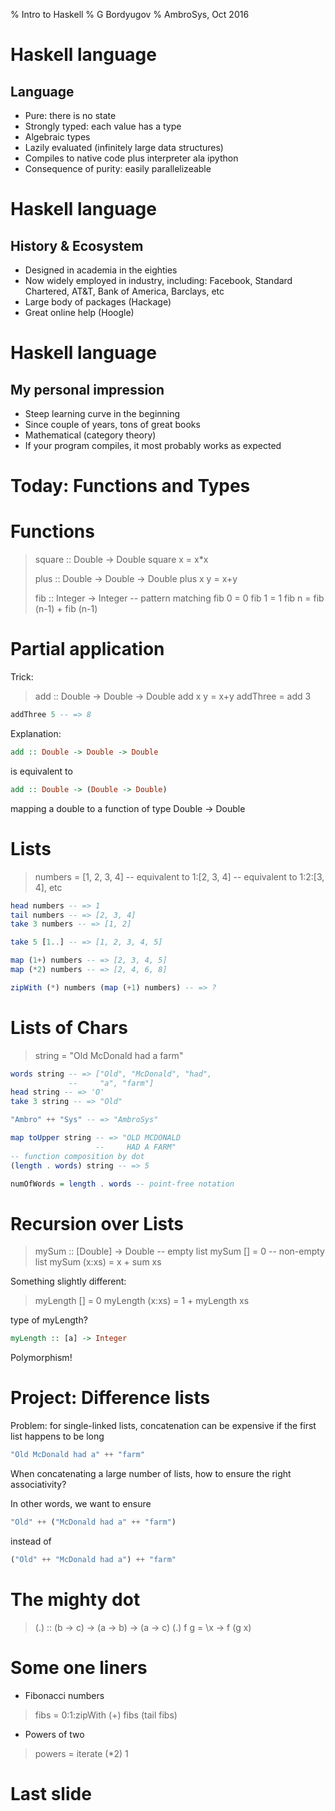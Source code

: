 % Intro to Haskell
% G Bordyugov
% AmbroSys, Oct 2016

Haskell language
================

Language
--------
- Pure: there is no state
- Strongly typed: each value has a type
- Algebraic types
- Lazily evaluated (infinitely large data structures)
- Compiles to native code plus interpreter ala ipython
- Consequence of purity: easily parallelizeable

Haskell language
================

History & Ecosystem
-------------------
- Designed in academia in the eighties
- Now widely employed in industry, including: Facebook, Standard Chartered,
  AT&T, Bank of America, Barclays, etc
- Large body of packages (Hackage)
- Great online help (Hoogle)

Haskell language
================

My personal impression
----------------------
- Steep learning curve in the beginning
- Since couple of years, tons of great books
- Mathematical (category theory)
- If your program compiles, it most probably works as expected

Today: Functions and Types
==========================

Functions
=========

> square :: Double -> Double
> square x = x*x
> 
> plus :: Double -> Double -> Double
> plus x y = x+y
> 
> fib :: Integer -> Integer
> -- pattern matching
> fib 0 = 0
> fib 1 = 1
> fib n = fib (n-1) + fib (n-1)

Partial application
===================

Trick:

> add :: Double -> Double -> Double
> add x y = x+y
> addThree = add 3

~~~haskell
addThree 5 -- => 8
~~~

Explanation:

~~~haskell
add :: Double -> Double -> Double
~~~

is equivalent to

~~~haskell
add :: Double -> (Double -> Double)
~~~

mapping a double to a function of type Double -> Double

Lists
=====

> numbers = [1, 2, 3, 4]
> -- equivalent to 1:[2, 3, 4]
> -- equivalent to 1:2:[3, 4], etc

~~~haskell
head numbers -- => 1
tail numbers -- => [2, 3, 4]
take 3 numbers -- => [1, 2]

take 5 [1..] -- => [1, 2, 3, 4, 5]

map (1+) numbers -- => [2, 3, 4, 5]
map (*2) numbers -- => [2, 4, 6, 8]

zipWith (*) numbers (map (+1) numbers) -- => ?
~~~

Lists of Chars
==============

> string = "Old McDonald had a farm"

~~~haskell
words string -- => ["Old", "McDonald", "had",
             --     "a", "farm"]
head string -- => 'O'
take 3 string -- => "Old"

"Ambro" ++ "Sys" -- => "AmbroSys"

map toUpper string -- => "OLD MCDONALD
                   --     HAD A FARM"
-- function composition by dot
(length . words) string -- => 5

numOfWords = length . words -- point-free notation
~~~

Recursion over Lists
====================

> mySum :: [Double] -> Double
> -- empty list
> mySum [] = 0
> -- non-empty list
> mySum (x:xs) = x + sum xs

Something slightly different:

> myLength [] = 0
> myLength (x:xs) = 1 + myLength xs

type of myLength?

~~~haskell
myLength :: [a] -> Integer
~~~

Polymorphism!

Project: Difference lists
================

Problem: for single-linked lists, concatenation can be expensive if the
first list happens to be long

~~~haskell
"Old McDonald had a" ++ "farm"
~~~

When concatenating a large number of lists, how to ensure the right
associativity?

In other words, we want to ensure

~~~haskell
"Old" ++ ("McDonald had a" ++ "farm")
~~~
instead of

~~~haskell
("Old" ++ "McDonald had a") ++ "farm"
~~~

The mighty dot
==============

> (.) :: (b -> c) -> (a -> b) -> (a -> c)
> (.) f g = \x -> f (g x)


Some one liners
===============

- Fibonacci numbers

> fibs = 0:1:zipWith (+) fibs (tail fibs)

- Powers of two

> powers = iterate (*2) 1

Last slide
==========
